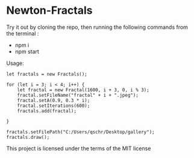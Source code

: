 # Newton-Fractals


Try it out by cloning the repo, then running the following commands from the terminal :
- npm i
- npm start

Usage:
```
let fractals = new Fractals();

for (let i = 3; i < 4; i++) {
    let fractal = new Fractal(1600, i + 3, 0, i % 3);
    fractal.setFileName("fractal" + i + ".jpeg");
    fractal.setA(0.9, 0.3 * i);
    fractal.setIterations(600);
    fractals.add(fractal);

}

fractals.setFilePath("C:/Users/qschr/Desktop/gallery");
fractals.draw();
```

This project is licensed under the terms of the MIT license
